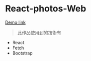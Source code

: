 # React-photos-Web

[Demo link](https://lucien-mhl.github.io/React-photos-Web/)

> 此作品使用到的技術有

- React
- Fetch
- Bootstrap
